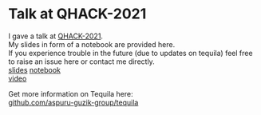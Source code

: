 # Talk at QHACK-2021

I gave a talk at [QHACK-2021](https://qhack.ai/).  
My slides in form of a notebook are provided here.  
If you experience trouble in the future (due to updates on tequila) feel free to raise an issue here or contact me directly.   
[slides](slides/tequila.slides.html)
[notebook](qhack2021/tequila.ipynb)  
[video](https://www.twitch.tv/videos/919087120)  

Get more information on Tequila here:  
[github.com/aspuru-guzik-group/tequila](https://github.com/aspuru-guzik-group/tequila)
